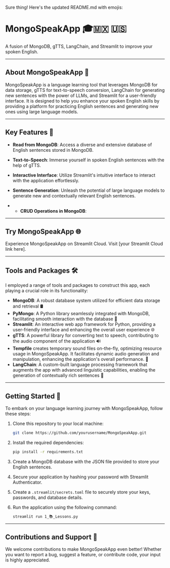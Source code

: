 Sure thing! Here's the updated README.md with emojis:

# MongoSpeakApp 🎓🇲🇽 🇺🇸

A fusion of MongoDB, gTTS, LangChain, and Streamlit to improve your spoken English.

---

## About MongoSpeakApp 🌟

MongoSpeakApp is a language learning tool that leverages MongoDB for data storage, gTTS for text-to-speech conversion, LangChain for generating new sentences with the power of LLMs, and Streamlit for a user-friendly interface. It is designed to help you enhance your spoken English skills by providing a platform for practicing English sentences and generating new ones using large language models.

---

## Key Features 🔑

- **Read from MongoDB**: Access a diverse and extensive database of English sentences stored in MongoDB.

- **Text-to-Speech**: Immerse yourself in spoken English sentences with the help of gTTS.

- **Interactive Interface**: Utilize Streamlit's intuitive interface to interact with the application effortlessly.

- **Sentence Generation**: Unleash the potential of large language models to generate new and contextually relevant English sentences.

- - **CRUD Operations in MongoDB**: 

---

## Try MongoSpeakApp 🌐

Experience MongoSpeakApp on Streamlit Cloud. Visit [your Streamlit Cloud link here].

---

## Tools and Packages 🛠️

I employed a range of tools and packages to construct this app, each playing a crucial role in its functionality:

- **MongoDB**: A robust database system utilized for efficient data storage and retrieval 🛢️
- **PyMongo**: A Python library seamlessly integrated with MongoDB, facilitating smooth interaction with the database 🐍
- **Streamlit**: An interactive web app framework for Python, providing a user-friendly interface and enhancing the overall user experience 🌐
- **gTTS**: A powerful library for converting text to speech, contributing to the audio component of the application 🔊
- **Tempfile** creates temporary sound files on-the-fly, optimizing resource usage in MongoSpeakApp. It facilitates dynamic audio generation and manipulation, enhancing the application's overall performance. 📁
- **LangChain**: A custom-built language processing framework that augments the app with advanced linguistic capabilities, enabling the generation of contextually rich sentences 📖

---

## Getting Started 🚀

To embark on your language learning journey with MongoSpeakApp, follow these steps:

1. Clone this repository to your local machine:

   ```bash
   git clone https://github.com/yourusername/MongoSpeakApp.git
   ```

2. Install the required dependencies:

   ```bash
   pip install -r requirements.txt
   ```

3. Create a MongoDB database with the JSON file provided to store your English sentences.

4. Secure your application by hashing your password with Streamlit Authenticator.

5. Create a `.streamlit/secrets.toml` file to securely store your keys, passwords, and database details.

6. Run the application using the following command:

   ```bash
   streamlit run 1_📚_Lessons.py
   ```

---

## Contributions and Support 🤝

We welcome contributions to make MongoSpeakApp even better! Whether you want to report a bug, suggest a feature, or contribute code, your input is highly appreciated.